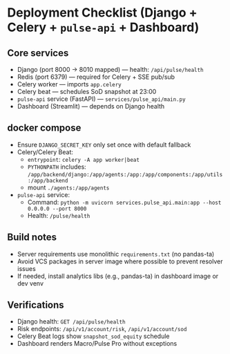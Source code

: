 # Deployment Checklist (Django + Celery + `pulse-api` + Dashboard)

## Core services

- Django (port 8000 → 8010 mapped) — health: `/api/pulse/health`
- Redis (port 6379) — required for Celery + SSE pub/sub
- Celery worker — imports `app.celery`
- Celery beat — schedules SoD snapshot at 23:00
- `pulse-api` service (FastAPI) — `services/pulse_api/main.py`
- Dashboard (Streamlit) — depends on Django health

## docker compose

- Ensure `DJANGO_SECRET_KEY` only set once with default fallback
- Celery/Celery Beat:
  - `entrypoint`: `celery -A app worker|beat`
  - `PYTHONPATH` includes: `/app/backend/django:/app/agents:/app:/app/components:/app/utils:/app/backend`
  - mount `./agents:/app/agents`
- `pulse-api` service:
  - Command: `python -m uvicorn services.pulse_api.main:app --host 0.0.0.0 --port 8000`
  - Health: `/pulse/health`

## Build notes

- Server requirements use monolithic `requirements.txt` (no pandas-ta)
- Avoid VCS packages in server image where possible to prevent resolver issues
- If needed, install analytics libs (e.g., pandas-ta) in dashboard image or dev venv

## Verifications

- Django health: `GET /api/pulse/health`
- Risk endpoints: `/api/v1/account/risk`, `/api/v1/account/sod`
- Celery Beat logs show `snapshot_sod_equity` schedule
- Dashboard renders Macro/Pulse Pro without exceptions

